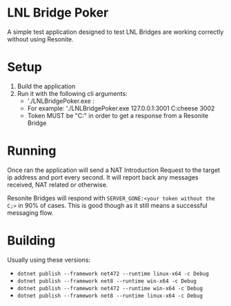 # LNL Bridge Poker

A simple test application designed to test LNL Bridges are working correctly without using Resonite.

# Setup
1. Build the application 
2. Run it with the following cli arguments:
    - './LNLBridgePoker.exe <IP ADDRESS>:<PORT> <TOKEN> <LOCAL PORT>
    - For example: './LNLBridgePoker.exe 127.0.0.1:3001 C:cheese 3002
    - Token MUST be "C:<any string>" in order to get a response from a Resonite Bridge

# Running
Once ran the application will send a NAT Introduction Request to the target ip address and port every second. It will report back any messages received, NAT related or otherwise.

Resonite Bridges will respond with `SERVER_GONE:<your token without the C;>` in 90% of cases. This is good though as it still means a successful messaging flow.

# Building
Usually using these versions:
- `dotnet publish --framework net472 --runtime linux-x64 -c Debug`
- `dotnet publish --framework net8 --runtime win-x64 -c Debug`
- `dotnet publish --framework net472 --runtime win-x64 -c Debug`
- `dotnet publish --framework net8 --runtime linux-x64 -c Debug`